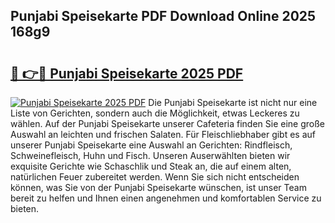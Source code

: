 ## Punjabi Speisekarte PDF Download Online 2025 168g9

# <h2><a href="http://gc91wo.nevu.top/?p=Punjabi+Speisekarte">🔗 👉🔴 Punjabi Speisekarte 2025 PDF</a></h2>

[![Punjabi Speisekarte 2025 PDF](https://i.imgur.com/dBaPXMq.png)](http://gc91wo.nevu.top/?p=Punjabi+Speisekarte)
Die Punjabi Speisekarte ist nicht nur eine Liste von Gerichten, sondern auch die Möglichkeit, etwas Leckeres zu wählen. Auf der Punjabi Speisekarte unserer Cafeteria finden Sie eine große Auswahl an leichten und frischen Salaten. Für Fleischliebhaber gibt es auf unserer Punjabi Speisekarte eine Auswahl an Gerichten: Rindfleisch, Schweinefleisch, Huhn und Fisch. Unseren Auserwählten bieten wir exquisite Gerichte wie Schaschlik und Steak an, die auf einem alten, natürlichen Feuer zubereitet werden. Wenn Sie sich nicht entscheiden können, was Sie von der Punjabi Speisekarte wünschen, ist unser Team bereit zu helfen und Ihnen einen angenehmen und komfortablen Service zu bieten.
